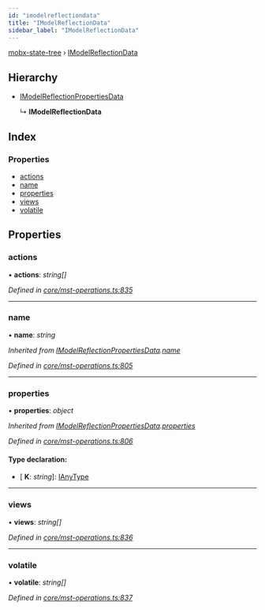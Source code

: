 ```yaml
---
id: "imodelreflectiondata"
title: "IModelReflectionData"
sidebar_label: "IModelReflectionData"
---
```


[mobx-state-tree](../index.md) › [IModelReflectionData](imodelreflectiondata.md)

## Hierarchy

* [IModelReflectionPropertiesData](imodelreflectionpropertiesdata.md)

  ↳ **IModelReflectionData**

## Index

### Properties

* [actions](imodelreflectiondata.md#actions)
* [name](imodelreflectiondata.md#name)
* [properties](imodelreflectiondata.md#properties)
* [views](imodelreflectiondata.md#views)
* [volatile](imodelreflectiondata.md#volatile)

## Properties

###  actions

• **actions**: *string[]*

*Defined in [core/mst-operations.ts:835](https://github.com/mobxjs/mobx-state-tree/blob/19012c2c/packages/mobx-state-tree/src/core/mst-operations.ts#L835)*

___

###  name

• **name**: *string*

*Inherited from [IModelReflectionPropertiesData](imodelreflectionpropertiesdata.md).[name](imodelreflectionpropertiesdata.md#name)*

*Defined in [core/mst-operations.ts:805](https://github.com/mobxjs/mobx-state-tree/blob/19012c2c/packages/mobx-state-tree/src/core/mst-operations.ts#L805)*

___

###  properties

• **properties**: *object*

*Inherited from [IModelReflectionPropertiesData](imodelreflectionpropertiesdata.md).[properties](imodelreflectionpropertiesdata.md#properties)*

*Defined in [core/mst-operations.ts:806](https://github.com/mobxjs/mobx-state-tree/blob/19012c2c/packages/mobx-state-tree/src/core/mst-operations.ts#L806)*

#### Type declaration:

* \[ **K**: *string*\]: [IAnyType](ianytype.md)

___

###  views

• **views**: *string[]*

*Defined in [core/mst-operations.ts:836](https://github.com/mobxjs/mobx-state-tree/blob/19012c2c/packages/mobx-state-tree/src/core/mst-operations.ts#L836)*

___

###  volatile

• **volatile**: *string[]*

*Defined in [core/mst-operations.ts:837](https://github.com/mobxjs/mobx-state-tree/blob/19012c2c/packages/mobx-state-tree/src/core/mst-operations.ts#L837)*
